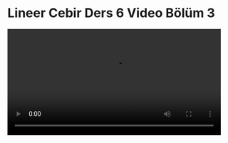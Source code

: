 # Lineer Cebir Ders 6 Video Bölüm 3

<video width="95%" controls>
    <source src="https://drive.google.com/uc?export=view&id=1q2yFMDPqAg5mkIYRZs1go__7Gt8PbsqH" type='video/mp4'>
</video>

